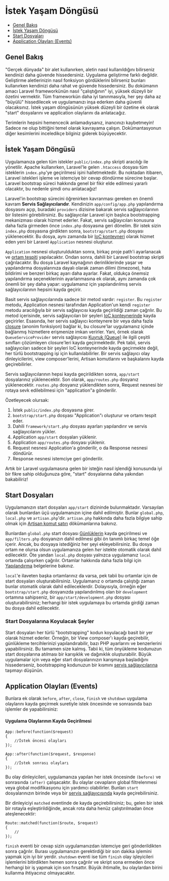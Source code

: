 # İstek Yaşam Döngüsü

- [Genel Bakış](#overview)
- [İstek Yaşam Döngüsü](#request-lifecycle)
- [Start Dosyaları](#start-files)
- [Application Olayları (Events)](#application-events)

<a name="overview"></a>
## Genel Bakış

"Gerçek dünyada" bir alet kullanırken, aletin nasıl kullanıldığını bilirseniz kendinizi daha güvende hissedersiniz. Uygulama geliştirme farklı değildir. Geliştirme aletlerinizin nasıl fonksiyon gördüklerini bilirseniz bunları kullanırken kendinizi daha rahat ve güvende hissedersiniz. Bu dokümanın amacı Laravel frameworkünün nasıl "çalıştığının" iyi, yüksek düzeyli bir özetini vermektir. Tüm frameworkün daha iyi tanınmasıyla, her şey daha az "büyülü" hissedilecek ve uygulamanızı inşa ederken daha güvenli olacaksınız. İstek yaşam döngüsünün yüksek düzeyli bir özetine ek olarak "start" dosyalarını ve application olaylarını da anlatacağız.

Terimlerin hepsini hemencecik anlamadıysanız, inancınızı kaybetmeyin! Sadece ne olup bittiğini temel olarak kavrayama çalışın. Dokümantasyonun diğer kesimlerini inceledikçe bilginiz giderek büyüyecektir.

<a name="request-lifecycle"></a>
## İstek Yaşam Döngüsü

Uygulamanıza gelen tüm istekler `public/index.php` skripti aracılığı ile yönetilir. Apache kullanırken, Laravel'le gelen `.htaccess` dosyası tüm isteklerin `index.php`'ye geçirilmesi işini halletmektedir. Bu noktadan itibaren, Laravel istekleri işleme ve istemciye bir cevap döndürme sürecine başlar. Laravel bootstrap süreci hakkında genel bir fikir elde edilmesi yararlı olacaktır, bu nedenle şimdi onu anlatacağız!

Laravel'in bootstrap sürecini öğrenirken kavranması gereken en önemli kavram **Servis Sağlayıcılarıdır**. Kendinizin `app/config/app.php` yapılandırma dosyasını açıp, buradaki `providers` dizisine bakarak servis sağlayıcılarının bir listesini görebilirsiniz. Bu sağlayıcılar Laravel için başlıca bootstrapping mekanizması olarak hizmet ederler. Fakat, servis sağlayıcıları konusuna daha fazla girmeden önce `index.php` dosyasına geri dönelim. Bir istek sizin `index.php` dosyasına girdikten sonra, `bootstrap/start.php` dosyası yüklenecektir. Bu dosya, aynı zamanda bir [IoC konteyneri](/docs/ioc) olarak hizmet eden yeni bir Laravel `Application` nesnesi oluşturur.

`Application` nesnesi oluşturulduktan sonra, birkaç proje path'i ayarlanacak ve [ortam tespiti](/docs/configuration#environment-configuration) yapılacaktır. Ondan sonra, dahili bir Laravel bootstrap skripti çağrılacaktır. Bu dosya Laravel kaynağının derinliklerinde yaşar ve yapılandırma dosyalarınıza dayalı olarak zaman dilimi (timezone), hata bildirimi ve benzeri birkaç ayarı daha ayarlar. Fakat, oldukça önemsiz yapılandırma seçeneklerinin ayarlanmasına ek olarak, aynı zamanda çok önemli bir şey daha yapar: uygulamanız için yapılandırılmış servis sağlayıcılarının hepsini kayda geçirir.

Basit servis sağlayıcılarında sadece bir metod vardır: `register`. Bu `register` metodu, Application nesnesi tarafından Application'un kendi `register` metodu aracılığıyla bir servis sağlayıcısı kayda geçirildiği zaman çağrılır. Bu metod içerisinde, servis sağlayıcıları bir şeyleri [IoC konteynerinde](/docs/ioc) kayda geçirirler. Esasında, her servis sağlayıcı konteynere bir veya daha fazla [closure](http://us3.php.net/manual/en/functions.anonymous.php) (anonim fonksiyon) bağlar ki, bu closure'lar uygulamanız içinde bağlanmış hizmetlere erişmenize imkan verirler. Yani, örnek olarak `QueueServiceProvider` servis sağlayıcısı [Kuyruk (Queue)](/docs/queues) ile ilgili çeşitli sınıfları çözümleyen closure'leri kayda geçirmektedir. Pek tabii, servis sağlayıcıları sadece bir şeyleri IoC konteynerinde kayda geçirmekte değil, her türlü bootstrapping işi için kullanılabilirler. Bir servis sağlayıcı olay dinleyicilerini, view composer'lerini, Artisan komutlarını ve başkalarını kayda geçirebilirler.

Servis sağlayıcılarının hepsi kayda geçirildikten sonra, `app/start` dosyalarınız yüklenecektir. Son olarak, `app/routes.php` dosyanız yüklenecektir. `routes.php` dosyanız yüklendikten sonra, Request nesnesi bir rotaya sevk edilebilmesi için "application"a gönderilir.

Özetleyecek olursak:

1. İstek `public/index.php` dosyasına girer.
2. `bootstrap/start.php` dosyası "Application"ı oluşturur ve ortamı tespit eder.
3. Dahili `framework/start.php` dosyası ayarları yapılandırır ve servis sağlayıcılarını yükler.
4. Application `app/start` dosyaları yüklenir.
5. Application `app/routes.php` dosyası yüklenir.
6. Request nesnesi Application'a gönderilir, o da Response nesnesi döndürür.
7. Response nesnesi istemciye geri gönderilir.

Artık bir Laravel uygulamasına gelen bir isteğin nasıl işlendiği konusunda iyi bir fikre sahip olduğunuza göre, "start" dosyalarına daha yakından bakabiliriz!

<a name="start-files"></a>
## Start Dosyaları

Uygulamanızın start dosyaları `app/start` dizininde bulunmaktadır. Varsayılan olarak bunlardan üçü uygulamanızın içine dahil edilmiştir. Bunlar `global.php`, `local.php` ve `artisan.php`'dir. `artisan.php` hakkında daha fazla bilgiye sahip olmak için [Artisan komut satırı](/docs/commands#registering-commands) dökümanlarına bakınız.

Bunlardan `global.php` start dosyası [Günlüklerin](/docs/errors) kayda geçirilmesi ve `app/filters.php` dosyanızın dahil edilmesi gibi ön tanımlı birkaç temel öğe içerir. Ancak, bu dosyaya istediğiniz her şeyi ekleyebilirsiniz. Bu dosya ortam ne olursa olsun uygulamanıza gelen _her_ istekte otomatik olarak dahil edilecektir. Öte yandan `local.php` dosyası yalnızca uygulamanız `local` ortamda çalışırken çağrılır. Ortamlar hakkında daha fazla bilgi için [Yapılandırma](/docs/configuration) belgelerine bakınız.

`local`'e ilaveten başka ortamlarınız da varsa, pek tabii bu ortamlar için de start dosyaları oluşturabilirsiniz. Uygulamanız o ortamda çalıştığı zaman bunlar otomatik olarak dahil edileceklerdir. Dolayısıyla, örneğin eğer `bootstrap/start.php` dosyanızda yapılandırılmış olan bir `development` ortamına sahipseniz, bir `app/start/development.php` dosyası oluşturabilirsiniz; herhangi bir istek uygulamaya bu ortamda girdiği zaman bu dosya dahil edilecektir.

### Start Dosyalarına Koyulacak Şeyler

Start dosyaları her türlü "bootstrapping" kodun koyulacağı basit bir yer olarak hizmet ederler. Örneğin, bir View composer'ı kayda geçirebilir, günlükleme tercihlerinizi yapılandırabilir, bazı PHP ayarlarını ve benzerlerini yapabilirsiniz. Bu tamamen size kalmış. Tabii ki, tüm önyükleme kodunuzun start dosyalarına atılması bir karışıklık ve dağınıklık oluşturabilir. Büyük uygulamalar için veya eğer start dosyalarınızın karışmaya başladığını hissederseniz, bootstrapping kodunuzun bir kısmını [servis sağlayıcılarına](/docs/ioc#service-providers) taşımayı düşünün.

<a name="application-events"></a>
## Application Olayları (Events)

Bunlara ek olarak `before`, `after`, `close`, `finish` ve `shutdown` uygulama olaylarını kayda geçirmek suretiyle istek öncesinde ve sonrasında bazı işlemler de yapabilirsiniz:

#### Uygulama Olaylarının Kayda Geçirilmesi

	App::before(function($request)
	{
		//İstek öncesi olayları
	});

	App::after(function($request, $response)
	{
		//İstek sonrası olayları
	});

Bu olay dinleyicileri, uygulamanıza yapılan her istek öncesinde `(before)` ve sonrasında `(after)` çalışacaktır. Bu olaylar cevapların global filtrelenmesi veya global modifikasyonu için yardımcı olabilirler. Bunları `start` dosyalarınızın birinde veya bir [servis sağlayıcısında](/docs/ioc#service-providers) kayda geçirebilirsiniz.

Bir dinleyiciyi `matched` eventinde de kayda geçirebilirsiniz; bu, gelen bir istek bir rotayla eşleştirildiğinde, ancak rota daha henüz çalıştırılmadan önce ateşlenecektir:

	Route::matched(function($route, $request)
	{
		//
	});

`finish` eventi bir cevap sizin uygulamanızdan istemciye geri gönderildikten sonra çağrılır. Burası uygulamanızın gerektirdiği bir son dakika işlemini yapmak için iyi bir yerdir. `shutdown` eventi ise tüm `finish` olay işleyicileri işlemlerini bitirdikten hemen sonra çağrılır ve skript sona ermeden önce herhangi bir iş yapmak için son fırsattır. Büyük ihtimalle, bu olaylardan birini kullanma ihtiyacınız olmayacaktır.